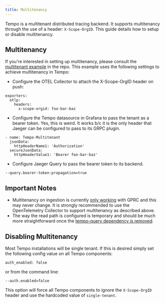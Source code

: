 ```yaml
---
title: Multitenancy
---
```


Tempo is a multitenant distributed tracing backend. It supports multitenancy through the use
of a header: `X-Scope-OrgID`. This guide details how to setup or disable multitenancy.

## Multitenancy

If you're interested in setting up multitenancy, please consult the [multitenant example](https://github.com/grafana/tempo/tree/master/example/docker-compose/docker-compose.multitenant.yaml)
in the repo. This example uses the following settings to achieve multitenancy in Tempo:

- Configure the OTEL Collector to attach the X-Scope-OrgID header on push:
```
exporters:
  otlp:
    headers:
      x-scope-orgid: foo-bar-baz
```
- Configure the Tempo datasource in Grafana to pass the tenant as a bearer token. Yes, this is weird. It works b/c it is the only header that Jaeger can be configured to pass to its GRPC plugin.
```
- name: Tempo-Multitenant
  jsonData:
    httpHeaderName1: 'Authorization'
  secureJsonData:
    httpHeaderValue1: 'Bearer foo-bar-baz'
```
- Configure Jaeger Query to pass the bearer token to its backend.
```
--query.bearer-token-propagation=true
```

## Important Notes

- Multitenancy on ingestion is currently [only working](https://github.com/grafana/tempo/issues/495) with GPRC and this may never change. It is strongly recommended to use the OpenTelemetry Collector to support multitenancy as described above.
- The way the read path is configured is temporary and should be much more straightforward once the [tempo-query dependency is removed](https://github.com/grafana/tempo/issues/382).

## Disabling Multitenancy
Most Tempo installations will be single tenant. If this is desired simply set the following config
value on all Tempo components:
```
auth_enabled: false
```

or from the command line:
```
--auth.enabled=false
```

This option will force all Tempo components to ignore the `X-Scope-OrgID` header and use the hardcoded
value of `single-tenant`.
